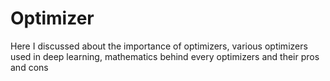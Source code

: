 # Optimizer
Here I discussed about the importance of optimizers, various optimizers used in deep learning, mathematics behind every optimizers and their pros and cons
